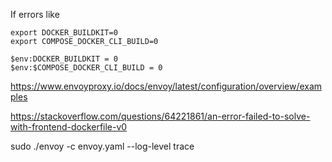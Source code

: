If errors like 

```
export DOCKER_BUILDKIT=0
export COMPOSE_DOCKER_CLI_BUILD=0

$env:DOCKER_BUILDKIT = 0
$env:$COMPOSE_DOCKER_CLI_BUILD = 0
```

https://www.envoyproxy.io/docs/envoy/latest/configuration/overview/examples

https://stackoverflow.com/questions/64221861/an-error-failed-to-solve-with-frontend-dockerfile-v0


sudo ./envoy -c envoy.yaml --log-level trace
